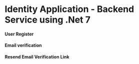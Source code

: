 # Identity Application - Backend Service using .Net 7

#### User Register
#### Email verification
#### Resend Email Verification Link
